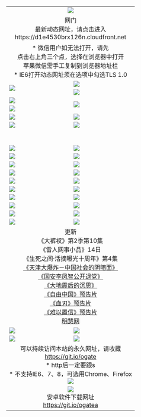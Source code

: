 ﻿<table>
  <tr></tr>
  <tr><td colspan=2 align=center><img src="https://cloud.githubusercontent.com/assets/11880933/13434984/f430fae2-e012-11e5-814f-c2df1e82b247.jpg" /></td></tr>
  <tr><td colspan=2 align=center>网门<br>最新动态网址，请点击进入
<br>https://d1e4530brx126n.cloudfront.net
    </td>
  </tr>
  <tr>
    <td colspan=2 align=center>* 微信用户如无法打开，请先<br>点击右上角三个点，选择在浏览器中打开<br>苹果微信需手工复制到浏览器地址栏
    <br>* IE6打开动态网址须在选项中勾选TLS 1.0</td>
  </tr>
  <tr>
    <td rowspan=2><a href="https://d1e4530brx126n.cloudfront.net/ogUP.aspx?name=11DKC.mp4&list=11DKC" target="_blank"><img src="https://d1e4530brx126n.cloudfront.net/Up/11DKC1.jpg" /></a></td> 
    <td><div><a href="https://d1e4530brx126n.cloudfront.net/ogUP.aspx?name=LRWS.mp4&list=LRWS" target="_blank"><img src="https://d1e4530brx126n.cloudfront.net/Up/LRWS.jpg" /></a></td>
   </tr>
  <tr>
    <td><a href="https://d1e4530brx126n.cloudfront.net/ogNiceVedio.aspx" target="_blank"><img src="https://d1e4530brx126n.cloudfront.net/Up/11TGKDY.jpg" /></a></td>
  </tr>
  <tr>
    <td><a href="https://d1e4530brx126n.cloudfront.net/ogUP.aspx?name=JQR.mp4&count=2" target="_blank"><img src="https://d1e4530brx126n.cloudfront.net/Up/JQR.jpg" /></a></td>   
    <td rowspan=2><a href="https://d1e4530brx126n.cloudfront.net/ogUP.aspx?name=JP.mp4&count=9" target="_blank"><img src="https://d1e4530brx126n.cloudfront.net/Up/JP.jpg" /></td>
  </tr>
  <tr>
    <td><a href="https://d1e4530brx126n.cloudfront.net/ogUP.aspx?name=WH.mp4" target="_blank"><img src="https://d1e4530brx126n.cloudfront.net/Up/WH.jpg" /></a></td>
  </tr>
  <tr>
    <td><a href="https://d1e4530brx126n.cloudfront.net/ogUP.aspx?name=SSZJ.mp4&list=SSZJ" target="_blank"><img src="https://d1e4530brx126n.cloudfront.net/Up/SSZJ.jpg" /></a></td>
    <td><a href="https://d1e4530brx126n.cloudfront.net/ogUP.aspx?name=1XQK.mp4&count=13" target="_blank"><img src="https://d1e4530brx126n.cloudfront.net/Up/1XQK.jpg" /></a</td>
  </tr>
  <tr>
    <td><a href="https://d1e4530brx126n.cloudfront.net/ogUP.aspx?name=ZY.mp4&count=2015:16" target="_blank"><img src="https://d1e4530brx126n.cloudfront.net/Up/ZY.jpg" /></a</td>
    <td><a href="https://d1e4530brx126n.cloudfront.net/ogUP.aspx?name=XTFY.mp4&count=B:2,A:24" target="_blank"><img src="https://d1e4530brx126n.cloudfront.net/Up/XTFY.jpg" /></a></td>
  </tr>
  <!--tr>
    <td><a href="https://d1e4530brx126n.cloudfront.net/ogUP.aspx?name=1LYF.mp4&count=2" target="_blank"><img src="https://cloud.githubusercontent.com/assets/11880933/13720279/6f16eb48-e83f-11e5-9556-90e9d1e24d09.jpg" /></a></td>
    <td><a href="https://d1e4530brx126n.cloudfront.net/ogUP.aspx?name=1ZGC.mp4&count=6" target="_blank"><img src="https://cloud.githubusercontent.com/assets/11880933/13720281/7e0c9044-e83f-11e5-915d-d63d593fef21.jpg" /></a></td>
  </tr>
  <tr>
    <td><a href="https://d1e4530brx126n.cloudfront.net/ogUP.aspx?name=1ZKM.mp4&count=3&current=3" target="_blank"><img src="https://cloud.githubusercontent.com/assets/11880933/13720283/858f1954-e83f-11e5-800b-94708d4ce09e.jpg" /></a></td>  
    <td><a href="https://d1e4530brx126n.cloudfront.net/ogUP.aspx?name=1WWY.mp4&count=6&current=6" target="_blank"><img src="https://cloud.githubusercontent.com/assets/11880933/13720286/8fb0ffa6-e83f-11e5-8873-bfd1abd9ad97.jpg" /></a></td>
  </tr>
  <tr>
    <td><a href="https://d1e4530brx126n.cloudfront.net/ogUP.aspx?name=10JGY.mp4&count=3" target="_blank"><img src="https://cloud.githubusercontent.com/assets/11880933/13720287/99e41986-e83f-11e5-9be2-70cc7ff44cf6.jpg" /></a></td>
    <td><a href="https://d1e4530brx126n.cloudfront.net/ogUP.aspx?name=10CYS.mp4&count=2" target="_blank"><img src="https://cloud.githubusercontent.com/assets/11880933/13720292/a531a128-e83f-11e5-88ec-42f8d394e971.jpg" /></a></td>
  </tr-->
  <tr height="40">
  </tr>
  <tr>
    <td><a href="https://d1e4530brx126n.cloudfront.net/ogUP.aspx?name=4SQQ.mp4&list=4SQQ" target="_blank"><img src="https://d1e4530brx126n.cloudfront.net/Up/4SQQ0.jpg"/></a></td>
    <td><a href="https://d1e4530brx126n.cloudfront.net/ogUP.aspx?name=4SHQ.mp4&list=4SHQ" target="_blank"><img src="https://d1e4530brx126n.cloudfront.net/Up/4SHQ0.jpg"/></a></td>
  </tr>
  <tr>
    <td><a href="https://d1e4530brx126n.cloudfront.net/ogUP.aspx?name=4SZG.mp4&list=4SZG" target="_blank"><img src="https://d1e4530brx126n.cloudfront.net/Up/4SZG0.jpg"/></a></td>
    <td><a href="https://d1e4530brx126n.cloudfront.net/ogUP.aspx?name=4SDJ.mp4&list=4SDJ" target="_blank"><img src="https://d1e4530brx126n.cloudfront.net/Up/4SDJ0.jpg"/></a></td>
  </tr>
  <tr>
    <td><a href="https://d1e4530brx126n.cloudfront.net/ogUP.aspx?name=4SGX.mp4&list=4SGX" target="_blank"><img src="https://d1e4530brx126n.cloudfront.net/Up/4SGX0.jpg"/></a></td>
    <td><a href="https://d1e4530brx126n.cloudfront.net/ogUP.aspx?name=4SHD.mp4&list=4SHD" target="_blank"><img src="https://d1e4530brx126n.cloudfront.net/Up/4SHD0.jpg"/></a></td>
  </tr>
  <tr>
    <td><a href="https://d1e4530brx126n.cloudfront.net/ogUP.aspx?name=4CTX.mp4&list=4CTX" target="_blank"><img src="https://d1e4530brx126n.cloudfront.net/Up/4CTX0.jpg"/></a></td>
    <td><a href="https://d1e4530brx126n.cloudfront.net/ogUP.aspx?name=4CWZ.mp4&list=4CWZ" target="_blank"><img src="https://d1e4530brx126n.cloudfront.net/Up/4CWZ0.jpg"/></a></td>
  </tr>
  <tr>
    <td><a href="https://d1e4530brx126n.cloudfront.net/onUP.aspx?name=https://d1qhweuvr3wm0g.cloudfront.net/" target="_blank"><img src="https://d1e4530brx126n.cloudfront.net/Up/0DTW.jpg"/></a></td>
    <td><a href="https://d1e4530brx126n.cloudfront.net/onUP.aspx?name=https://d240ns8up8earz.cloudfront.net/acenter/" target="_blank"><img src="https://d1e4530brx126n.cloudfront.net/Up/0TDW.jpg" /></a></td>
  </tr>
  <tr>
    <td><a href="https://d1e4530brx126n.cloudfront.net/onUP.aspx?name=https://d4508d6vomz2p.cloudfront.net/gb/nsc413.htm" target="_blank"><img src="https://d1e4530brx126n.cloudfront.net/Up/0DJY.jpg" /></a></td>
    <td><a href="https://d1e4530brx126n.cloudfront.net/onUP.aspx?name=https://d3bxwq7vzudb5l.cloudfront.net/xtr/gb/prog204.html" target="_blank"><img src="https://d1e4530brx126n.cloudfront.net/Up/0XTR.jpg" /></a></td>
  </tr>
  <tr>
    <td><a href="https://d1e4530brx126n.cloudfront.net/onUP.aspx?name=https://d3aj00iefsmfgc.cloudfront.net/" target="_blank"><img src="https://d1e4530brx126n.cloudfront.net/Up/0MHW.jpg" /></a></td>
    <td><a href="https://d1e4530brx126n.cloudfront.net/onUP.aspx?name=https://d1sbg9daat0zu5.cloudfront.net/" target="_blank"><img src="https://d1e4530brx126n.cloudfront.net/Up/0ZJW.jpg" /></a></td>
  </tr>
  <tr>
    <td><a href="https://d1e4530brx126n.cloudfront.net/ogUP.aspx?name=0FG.zip" target="_blank"><img src="https://d1e4530brx126n.cloudfront.net/Up/0FG.jpg" /></a></td>
    <td><a href="https://d1e4530brx126n.cloudfront.net/ogUP.aspx?name=0FGA.apk" target="_blank"><img src="https://d1e4530brx126n.cloudfront.net/Up/0FGA.jpg" /></a></td>
  </tr>
  <tr>
    <td><a href="https://d1e4530brx126n.cloudfront.net/ogUP.aspx?name=0U.zip" target="_blank"><img src="https://d1e4530brx126n.cloudfront.net/Up/0U.jpg" /></a></td>
    <td><a href="https://d1e4530brx126n.cloudfront.net/ogUP.aspx?name=0UA.apk" target="_blank"><img src="https://d1e4530brx126n.cloudfront.net/Up/0UA.jpg" /></a></td>
  </tr>
  <tr>
    <td><a href="https://d1e4530brx126n.cloudfront.net/ogUP.aspx?name=0iPPOTV.zip" target="_blank"><img src="https://d1e4530brx126n.cloudfront.net/Up/0iPPOTV.jpg" /></a></td>
    <td><a href="https://d1e4530brx126n.cloudfront.net/ogUP.aspx?name=0iNTD.apk" target="_blank"><img src="https://d1e4530brx126n.cloudfront.net/Up/0iNTD.jpg" /></a></td>
  </tr>
  <tr>
    <td colspan=2 align=center>更新<br>
      《大裤衩》第2季第10集<br>
      《雷人网事小品》14日<br>
      《生死之间·活摘曝光十周年》第4集</a><br>
      <a href="https://d1e4530brx126n.cloudfront.net/ogUP.aspx?name=4TJDBZ.mp4" target="_blank">《天津大爆炸－中国社会的阴暗面》</a><br>
      <a href="https://d1e4530brx126n.cloudfront.net/ogUP.aspx?name=4LFZ.mp4" target="_blank">《国安李凤智公开退党》</a><br>
      <a href="https://d1e4530brx126n.cloudfront.net/ogUP.aspx?name=4DDZHDCS.mp4" target="_blank">《大地震后的沉思》</a><br>
      <a href="https://d1e4530brx126n.cloudfront.net/ogUP.aspx?name=11ZYZG0.mp4" target="_blank">《自由中国》预告片</a><br>
      <a href="https://d1e4530brx126n.cloudfront.net/ogUP.aspx?name=11XR.mp4" target="_blank">《血刃》预告片</a><br>
      <a href="https://d1e4530brx126n.cloudfront.net/ogUP.aspx?name=11NYZX.mp4&count=2" target="_blank">《难以置信》预告片</a><br>
      <a href="https://d1e4530brx126n.cloudfront.net/onUP.aspx?name=https://www.minghui.org/" target="_blank">明慧网</a></td>
    </td>
  </tr>
  <tr>
    <td><a href="https://d1e4530brx126n.cloudfront.net/ogNice.aspx" target="_blank"><img src="https://cloud.githubusercontent.com/assets/11880933/13720378/f84bb392-e841-11e5-8739-815049dd6ff8.jpg" /></a></td>
    <td><a href="https://d1e4530brx126n.cloudfront.net/onCO.aspx?ob=600%E4%BA%8B%E7%89%A9&op=%E5%A2%9E%E5%88%A0%E6%94%B9&args=WH1~%23%E7%B1%BB%E5%9E%8B6%E6%96%B0%E9%97%BB%7c%23%E7%B1%BB%E5%9E%8B6%E8%AF%84%E8%AE%BA&mode=" target="_blank"><img src="https://cloud.githubusercontent.com/assets/11880933/13720380/04d76a16-e842-11e5-8833-e627daa88802.jpg" /></a></td> 
  </tr>
  <tr>
    <td><a href="https://d1e4530brx126n.cloudfront.net/ogDY.aspx" target="_blank"><img src="https://cloud.githubusercontent.com/assets/11880933/13720384/11817090-e842-11e5-9571-7dc2f1af9f42.jpg" /></a></td>
    <td><a href="https://d1e4530brx126n.cloudfront.net/ogST.aspx" target="_blank"><img src="https://cloud.githubusercontent.com/assets/11880933/13720385/1467ea3c-e842-11e5-86df-c96c9a556aaf.jpg" /></a></td> 
  </tr>
  <!--tr>
    <td colspan=2 align=center>
      <微信可扫描以下临时二维码<br/>https://bit.ly/1mBQHW8<br/><a href="https://d1e4530brx126n.cloudfront.net/Up/0WMGDL3.png" target="_blank"><img src="https://d1e4530brx126n.cloudfront.net/Up/0WMGD3.png"/></a>
  </tr-->
  <tr>
    <td colspan=2 align=center>可以持续访问本站的永久网址，请收藏<br/><a href="https://git.io/ogate" target="_blank">https://git.io/ogate</a><br/>* http后一定要跟s<br/>* 不支持IE6、7、8，可选用Chrome、Firefox<br/><a href="https://d1e4530brx126n.cloudfront.net/Up/0WMGDL2.png" target="_blank"><img src="https://d1e4530brx126n.cloudfront.net/Up/0WMGD2.png"/></a></td>
  </tr>
  <tr>
    <td colspan=2 align=center><a href="https://d1e4530brx126n.cloudfront.net/ogUP.aspx?name=0oGate.apk" target="_blank"><img src="https://cloud.githubusercontent.com/assets/11880933/13720399/75e143ee-e842-11e5-9f0a-1421f423c80f.jpg" /></a><br>安卓软件下载网址<br><a href="https://git.io/ogatea">https://git.io/ogatea</a></td>
  </tr>
  <!--tr>
    <td colspan=2 align=center>可能失效的动态网址
    </td>
  </tr-->
</table>
